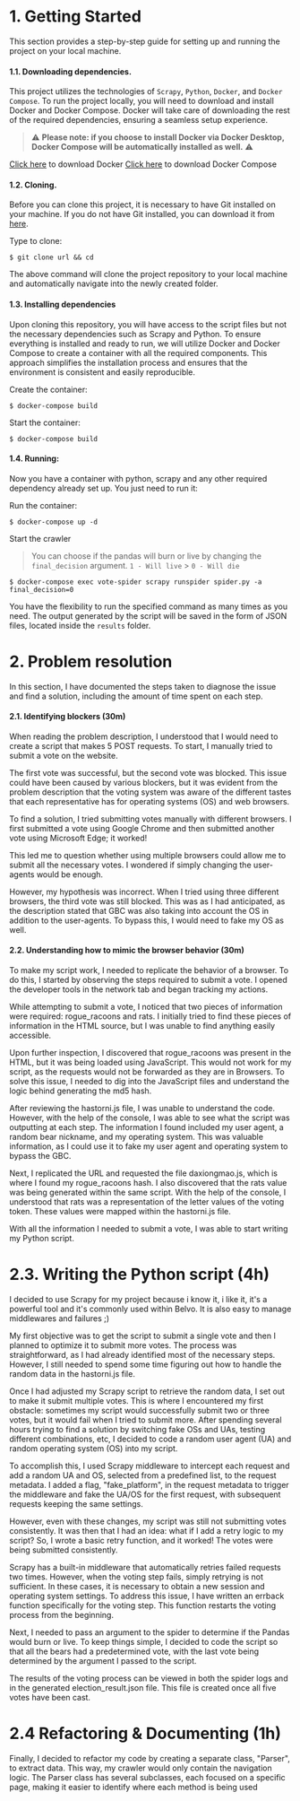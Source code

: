 # 1. Getting Started

This section provides a step-by-step guide for setting up and running the project on your local machine.

#### 1.1. Downloading dependencies.

This project utilizes the technologies of `Scrapy`, `Python`, `Docker`, and `Docker Compose`. To run the project locally, you will need to download and install Docker and Docker Compose. Docker will take care of downloading the rest of the required dependencies, ensuring a seamless setup experience.

> ⚠️ **Please note: if you choose to install Docker via Docker Desktop, Docker Compose will be automatically installed as well.** ⚠️

[Click here](https://www.docker.com/products/docker-desktop/) to download Docker
[Click here](https://docs.docker.com/compose/install/) to download Docker Compose

#### 1.2. Cloning.

Before you can clone this project, it is necessary to have Git installed on your machine. If you do not have Git installed, you can download it from [here](https://git-scm.com/downloads).

Type to clone:

```
$ git clone url && cd
```

The above command will clone the project repository to your local machine and automatically navigate into the newly created folder.

#### 1.3. Installing dependencies

Upon cloning this repository, you will have access to the script files but not the necessary dependencies such as Scrapy and Python. To ensure everything is installed and ready to run, we will utilize Docker and Docker Compose to create a container with all the required components. This approach simplifies the installation process and ensures that the environment is consistent and easily reproducible.

Create the container:

```
$ docker-compose build
```

Start the container:

```
$ docker-compose build
```

#### 1.4. Running:

Now you have a container with python, scrapy and any other required dependency already set up. You just need to run it:

Run the container:

```
$ docker-compose up -d
```

Start the crawler

> You can choose if the pandas will burn or live by changing the `final_decision` argument.
> `1 - Will live` > `0 - Will die`

```
$ docker-compose exec vote-spider scrapy runspider spider.py -a final_decision=0
```

You have the flexibility to run the specified command as many times as you need. The output generated by the script will be saved in the form of JSON files, located inside the `results` folder.

# 2. Problem resolution

In this section, I have documented the steps taken to diagnose the issue and find a solution, including the amount of time spent on each step.

#### 2.1. Identifying blockers (30m)

When reading the problem description, I understood that I would need to create a script that makes 5 POST requests. To start, I manually tried to submit a vote on the website.

The first vote was successful, but the second vote was blocked. This issue could have been caused by various blockers, but it was evident from the problem description that the voting system was aware of the different tastes that each representative has for operating systems (OS) and web browsers.

To find a solution, I tried submitting votes manually with different browsers. I first submitted a vote using Google Chrome and then submitted another vote using Microsoft Edge; it worked!

This led me to question whether using multiple browsers could allow me to submit all the necessary votes. I wondered if simply changing the user-agents would be enough.

However, my hypothesis was incorrect. When I tried using three different browsers, the third vote was still blocked. This was as I had anticipated, as the description stated that GBC was also taking into account the OS in addition to the user-agents. To bypass this, I would need to fake my OS as well.

#### 2.2. Understanding how to mimic the browser behavior (30m)

To make my script work, I needed to replicate the behavior of a browser. To do this, I started by observing the steps required to submit a vote. I opened the developer tools in the network tab and began tracking my actions.

While attempting to submit a vote, I noticed that two pieces of information were required: rogue_racoons and rats. I initially tried to find these pieces of information in the HTML source, but I was unable to find anything easily accessible.

Upon further inspection, I discovered that rogue_racoons was present in the HTML, but it was being loaded using JavaScript. This would not work for my script, as the requests would not be forwarded as they are in Browsers. To solve this issue, I needed to dig into the JavaScript files and understand the logic behind generating the md5 hash.

After reviewing the hastorni.js file, I was unable to understand the code. However, with the help of the console, I was able to see what the script was outputting at each step. The information I found included my user agent, a random bear nickname, and my operating system. This was valuable information, as I could use it to fake my user agent and operating system to bypass the GBC.

Next, I replicated the URL and requested the file daxiongmao.js, which is where I found my rogue_racoons hash. I also discovered that the rats value was being generated within the same script. With the help of the console, I understood that rats was a representation of the letter values of the voting token. These values were mapped within the hastorni.js file.

With all the information I needed to submit a vote, I was able to start writing my Python script.

# 2.3. Writing the Python script (4h)

I decided to use Scrapy for my project because i know it, i like it, it's a powerful tool and it's commonly used within Belvo. It is also easy to manage middlewares and failures ;)

My first objective was to get the script to submit a single vote and then I planned to optimize it to submit more votes. The process was straightforward, as I had already identified most of the necessary steps. However, I still needed to spend some time figuring out how to handle the random data in the hastorni.js file.

Once I had adjusted my Scrapy script to retrieve the random data, I set out to make it submit multiple votes. This is where I encountered my first obstacle: sometimes my script would successfully submit two or three votes, but it would fail when I tried to submit more. After spending several hours trying to find a solution by switching fake OSs and UAs, testing different combinations, etc, I decided to code a random user agent (UA) and random operating system (OS) into my script.

To accomplish this, I used Scrapy middleware to intercept each request and add a random UA and OS, selected from a predefined list, to the request metadata. I added a flag, "fake_platform", in the request metadata to trigger the middleware and fake the UA/OS for the first request, with subsequent requests keeping the same settings.

However, even with these changes, my script was still not submitting votes consistently. It was then that I had an idea: what if I add a retry logic to my script? So, I wrote a basic retry function, and it worked! The votes were being submitted consistently.

Scrapy has a built-in middleware that automatically retries failed requests two times. However, when the voting step fails, simply retrying is not sufficient. In these cases, it is necessary to obtain a new session and operating system settings. To address this issue, I have written an errback function specifically for the voting step. This function restarts the voting process from the beginning.

Next, I needed to pass an argument to the spider to determine if the Pandas would burn or live. To keep things simple, I decided to code the script so that all the bears had a predetermined vote, with the last vote being determined by the argument I passed to the script.

The results of the voting process can be viewed in both the spider logs and in the generated election_result.json file. This file is created once all five votes have been cast.

# 2.4 Refactoring & Documenting (1h)

Finally, I decided to refactor my code by creating a separate class, "Parser", to extract data. This way, my crawler would only contain the navigation logic. The Parser class has several subclasses, each focused on a specific page, making it easier to identify where each method is being used

